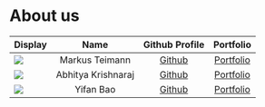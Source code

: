 # About us



Display |        Name        |                 Github Profile                 | Portfolio 
--------|:------------------:|:----------------------------------------------:|:---------:
![](https://via.placeholder.com/100.png?text=Photo) |      Markus Teimann      |         [Github](https://github.com/)          | [Portfolio](docs/team/johndoe.md)
![](https://via.placeholder.com/100.png?text=Photo) | Abhitya Krishnaraj | [Github](https://github.com/abhityakrishnaraj) | [Portfolio](docs/team/johndoe.md)
![](https://via.placeholder.com/100.png?text=Photo) |      Yifan Bao      |     [Github](https://github.com/amethystq)     | [Portfolio](docs/team/yifan.md)
